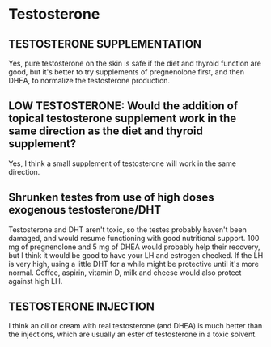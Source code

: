 # Testosterone

## TESTOSTERONE SUPPLEMENTATION
Yes, pure testosterone on the skin is safe if the diet and thyroid function are good, but it's better to try supplements of pregnenolone first, and then DHEA, to normalize the testosterone production.

## LOW TESTOSTERONE: Would the addition of topical testosterone supplement work in the same direction as the diet and thyroid supplement?
Yes, I think a small supplement of testosterone will work in the same direction.

## Shrunken testes from use of high doses exogenous testosterone/DHT
Testosterone and DHT aren't toxic, so the testes probably haven't been damaged, and would resume functioning with good nutritional support. 100 mg of pregnenolone and 5 mg of DHEA would probably help their recovery, but I think it would be good to have your LH and estrogen checked. If the LH is very high, using a little DHT for a while might be protective until it's more normal. Coffee, aspirin, vitamin D, milk and cheese would also protect against high LH.

## TESTOSTERONE INJECTION
I think an oil or cream with real testosterone (and DHEA) is much better than the injections, which are usually an ester of testosterone in a toxic solvent.
